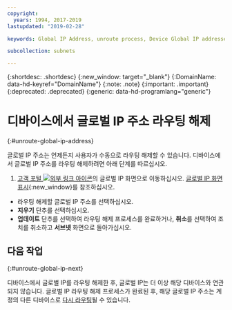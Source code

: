 ```yaml
---
copyright:
  years: 1994, 2017-2019
lastupdated: "2019-02-28"

keywords: Global IP Address, unroute process, Device Global IP addresses

subcollection: subnets

---
```


{:shortdesc: .shortdesc}
{:new_window: target="_blank"}
{:DomainName: data-hd-keyref="DomainName"}
{:note: .note}
{:important: .important}
{:deprecated: .deprecated}
{:generic: data-hd-programlang="generic"}

# 디바이스에서 글로벌 IP 주소 라우팅 해제
{:#unroute-global-ip-address}

글로벌 IP 주소는 언제든지 사용자가 수동으로 라우팅 해제할 수 있습니다. 디바이스에서 글로벌 IP 주소를 라우팅 해제하려면 아래 단계를 따르십시오.

1. [고객 포털 ![외부 링크 아이콘](../../icons/launch-glyph.svg "외부 링크 아이콘")](https://{DomainName}/)의 글로벌 IP 화면으로 이동하십시오. [글로벌 IP 화면 표시](/docs/infrastructure/subnets?topic=subnets-display-the-global-ip-screen){:new_window}를 참조하십시오.
* 라우팅 해제할 글로벌 IP 주소를 선택하십시오.
* **지우기** 단추를 선택하십시오.
* **업데이트** 단추를 선택하여 라우팅 해제 프로세스를 완료하거나, **취소**를 선택하여 조치를 취소하고 **서브넷** 화면으로 돌아가십시오.

## 다음 작업
{:#unroute-global-ip-next}

디바이스에서 글로벌 IP를 라우팅 해제한 후, 글로벌 IP는 더 이상 해당 디바이스와 연관되지 않습니다. 글로벌 IP 라우팅 해제 프로세스가 완료된 후, 해당 글로벌 IP 주소는 계정의 다른 디바이스로 [다시 라우팅](/docs/infrastructure/subnets?topic=subnets-route-a-global-ip-address-to-a-device)될 수 있습니다.
